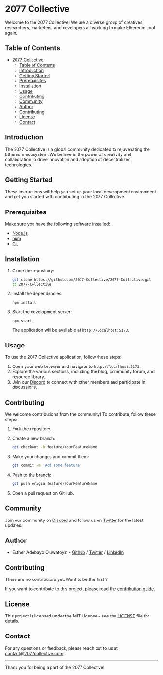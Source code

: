 # 2077 Collective

Welcome to the 2077 Collective! We are a diverse group of creatives, researchers, marketers, and developers all working to make Ethereum cool again.

## Table of Contents

- [2077 Collective](#2077-collective)
  - [Table of Contents](#table-of-contents)
  - [Introduction](#introduction)
  - [Getting Started](#getting-started)
  - [Prerequisites](#prerequisites)
  - [Installation](#installation)
  - [Usage](#usage)
  - [Contributing](#contributing)
  - [Community](#community)
  - [Author](#author)
  - [Contributing](#contributing-1)
  - [License](#license)
  - [Contact](#contact)

## Introduction

The 2077 Collective is a global community dedicated to rejuvenating the Ethereum ecosystem. We believe in the power of creativity and collaboration to drive innovation and adoption of decentralized technologies.

## Getting Started

These instructions will help you set up your local development environment and get you started with contributing to the 2077 Collective.

## Prerequisites

Make sure you have the following software installed:

- [Node.js](https://nodejs.org/)
- [npm](https://www.npmjs.com/)
- [Git](https://git-scm.com/)

## Installation

1. Clone the repository:

    ```bash
    git clone https://github.com/2077-Collective/2077-Collective.git
    cd 2077-Collective
    ```

2. Install the dependencies:

    ```bash
    npm install
    ```

3. Start the development server:

    ```bash
    npm start
    ```

    The application will be available at `http://localhost:5173`.

## Usage

To use the 2077 Collective application, follow these steps:

1. Open your web browser and navigate to `http://localhost:5173`.
2. Explore the various sections, including the blog, community forum, and resource library.
3. Join our [Discord](https://discord.com/invite/2077-collective) to connect with other members and participate in discussions.

## Contributing

We welcome contributions from the community! To contribute, follow these steps:

1. Fork the repository.
2. Create a new branch:

    ```bash
    git checkout -b feature/YourFeatureName
    ```

3. Make your changes and commit them:

    ```bash
    git commit -m 'Add some feature'
    ```

4. Push to the branch:

    ```bash
    git push origin feature/YourFeatureName
    ```

5. Open a pull request on GitHub.

## Community

Join our community on [Discord](https://discord.com/invite/2077-collective) and follow us on [Twitter](https://twitter.com/2077-Collective) for the latest updates.

## Author

- Esther Adebayo Oluwatoyin - [Github](https://github.com/Esther-Adebayo-Fullstack) / [Twitter](http://twiter.com/Smarthystitches1) / [LinkedIn](https://www.linkedin.com/in/esther-adebayo-4577a6255/)

## Contributing 
There are no contributors yet. Want to be the first ?

If you want to contribute to this project, please read the [contribution guide](./CONTRIBUTING.md).


## License

This project is licensed under the MIT License - see the [LICENSE](LICENSE) file for details.

## Contact

For any questions or feedback, please reach out to us at contact@2077collective.com.

---

Thank you for being a part of the 2077 Collective!
